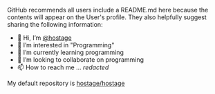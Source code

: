 GitHub recommends all users include a README.md here because the contents will appear on the User's profile. They also helpfully suggest sharing the following information:
- 👋 Hi, I’m [@hostage](https://github.com/hostage)
- 👀 I’m interested in "Programming"
- 🌱 I’m currently learning programming
- 💞️ I’m looking to collaborate on programming
- 📫 How to reach me ... *redacted*

My default repository is [hostage/hostage](https://github.com/hostage/hostage)
